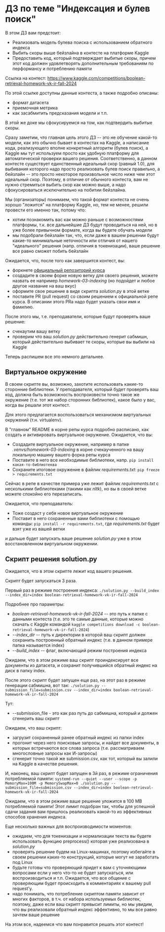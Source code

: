 # ДЗ по теме "Индексация и булев поиск" 

В этом ДЗ вам предстоит:
- Реализовать модель булева поиска с использованием обратного индекса
- Выбить скоры выше бейзлайна в контесте на платформе Kaggle
- Предоставить код, который подтверждает выбитые скоры, причем этот код должен удовлетворять дополнительным требованиям по перформансу и потреблению памяти

Ссылка на контест: https://www.kaggle.com/competitions/boolean-retrieval-homework-vk-ir-fall-2024

По этой ссылке доступны данные контеста, а также подробно описаны:
- формат датасета
- приемочная метрика
- как засабмитить предсказания модели
и т.п.

В этой же доке мы сфокусируемся на том, как подтвердить выбитые скоры.

Сразу заметим, что главная цель этого ДЗ -- это не обучение какой-то модели, как это обычно бывает в контестах на Kaggle, а написание кода, реализующего вполне конкретный алгоритм (булев поиск), а Kaggle мы тут используем просто как удобную платформу для автоматической проверки вашего решения.
Соответственно, в данном контесте существует единственный идеальный скор (равный 1.0), для выбивания которого надо просто реализовать булев поиск правильно, а бейзлайн -- это просто некоторое произвольное число ниже чем этот идеальный скор.
Поэтому, в отличие от обычного контеста, вам не нужно стремиться выбить скор как можно выше, а надо сфокусироваться исключительно на побитии бейзлайна.

Мы (организаторы) понимаем, что такой формат контеста не очень хорошо "ложится" на платформу Kaggle, но, тем не менее, решили провести его именно так, потому что:
- хотим познакомить вас как можно раньше с возможностями платформы, т.к. все дальнейшие ДЗ будут проводиться на ней, но в уже более привычном формате, когда вы будете обучать модели
- мы подобрали бейзлайн так, что, если даже в вашем решении будут какие-то минимальные неточности или отличия от нашего "идеального" решения (напр. отличия в токенизации), ваше решение все равно сможет побить бейзлайн

Ожидается, что, после того как завершится контест, вы:
- форкнете [официальный репозиторий курса](https://github.com/agcr/vk-ir-course-fall-2024)
- создадите в своем форке новую ветку для своего решения, можете назвать ее например _homework-03-indexing_ (но подойдет и любое другое название на ваш вкус)
- оформите свое решение в виде скрипта _solution.py_ в этой ветке
- поставите PR (pull request) со своим решением к официальной репе курса. В описании этого PRа надо будет указать свои имя и фамилию.

После этого мы, т.е. преподаватели, которые будут проверять ваше решение:
- счекаутим вашу ветку
- проверим что ваш _solution.py_ действительно генерит сабмишн, который действительно выбивает те скоры, которые вы выбили на Kaggle

Теперь распишем все это немного детальнее.

## Виртуальное окружение

В своем скрипте вы, возможно, захотите использовать какие-то сторонние библиотеки.
У преподавателя, который будет проверять ваш код, должна быть возможность воспроизвести точно такое же окружение (т.е. тот же набор сторонних библиотек), какое было у вас, когда вы решали этот контест.

Для этого предлагается воспользоваться механизмом виртуальных окружений (т.н. virtualenv).

В "главном" README в корне репы курса подробно расписано, как создать и активировать виртуальное окружение.
Ожидается, что вы:
- Создадите виртуальное окружение, например в папке _.venvs/homework-03-indexing_ в корне счекаученного на вашу локальную машину вашего форка репы курса
- Поставите в него все необходимые библиотеки, напр. `pip install какая-то-библиотеква`
- Сохраните итоговое окружение в файлик _requirements.txt_: `pip freeze > requirements.txt`

Сейчас в репе в качестве примера уже лежит файлик _requirements.txt_ с несколькими библиотеками (такими как _nltk_), но вы в своей ветке можете спокойно его перезаписать.

Ожидается, что преподаватель:
- Тоже создаст у себя новое виртуальное окружение
- Поставит в него сохраненные вами библиотеки с помощью команды: `pip install -r requirements.txt`, где _requirements.txt_ будет взят уже из вашей ветки

и дальше будет запускать ваше решение _solution.py_ уже в этом восстановленном виртуальном окружении.

## Скрипт решения solution.py

Ожидается, что в этом скрипте лежит код вашего решения.

Скрипт будет запускаться 3 раза.

Первый раз в режиме построения индекса: `./solution.py --build_index --index_dir=index boolean-retrieval-homework-vk-ir-fall-2024`

Подробнее про параметры:
- _boolean-retrieval-homework-vk-ir-fall-2024_ -- это путь к папке с данными контеста (т.е. это те самые данные, которые можно скачать с Kaggle командой `kaggle competitions download -c boolean-retrieval-homework-vk-ir-fall-2024`)
- _--index_dir_ -- путь к директории в которой ваш скрипт должен сохранить построенный обратный индекс (т.е. в данном примере папка называется index)
- _--build_index_ -- флаг, включающий режим построения индекса

Ожидаем, что в этом режиме ваш скрипт проиндексирует все документы из датасета, и сохранит получившийся обратный индекс на диск в папку index.

После этого скрипт будет запущен еще раз, на этот раз в режиме генерации сабмишна, вот так: `./solution.py --submission_file=submission.csv --index_dir=index boolean-retrieval-homework-vk-ir-fall-2024`

Тут:
- --submission_file - это как раз путь до сабмишна, который и должен сгенерить ваш скрипт

Ожидаем, что ваш скрипт:
- загрузит сохраненный ранее обратный индекс из папки index
- прогонит через него поисковые запросы, и найдет все документы, в которых встречаются все слова запроса (т.е. рассматриваем многословные запросы как И-запросы)
- сгенерит точно такой же submission.csv, как тот, который вы залили на Kaggle в качестве решения.

И, наконец, ваш скрипт будет запущен в 3й раз, в режиме ограничения потребляемой памяти: `systemd-run --quiet --user --scope -p MemoryMax=100M -p MemorySwapMax=0 ./solution.py --submission_file=submission.csv --index_dir=index boolean-retrieval-homework-vk-ir-fall-2024`

Ожидаем, что в этом режиме ваше решение уложится в 100 MB потребляемой памяти!
Этот лимит подобран так, чтобы для успешной сдачи задания вам пришлось реализовать какой-то из эффективных способов хранения индекса.

Еще несколько важных для воспроизводимости моментов:
- ожидаем, что для токенизации и нормализации текста вы будете использовать функцию preprocess() которая уже реализована в _solution.py_
- проверять решение будем на Linux-машинах, поэтому избегайте в своем решении каких-то конструкций, которые могут не заработать под Linux
- будьте готовы что проверяющий придет к вам с уточняющими вопросами если у него что-то не будет запускаться, или воспроизводиться и т.п. Ожидается, что все общение с проверяющим будет происходить в комментариях к вашему pull request'у.
- надо понимать, что потребление скриптом памяти зависит от многих факторов, в т.ч. от набора используемых библиотек, поэтому, даже если ваш скрипт превысит лимиты, но мы увидим, что вы реализовали обратный индекс эффективно, то мы все равно зачтем ваше решение

На этом все, надеемся что вам понравится решать этот контест!
